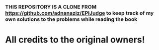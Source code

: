 ### THIS REPOSITORY IS A CLONE FROM https://github.com/adnanaziz/EPIJudge to keep track of my own solutions to the problems while reading the book
# All credits to the original owners!
